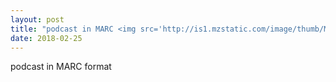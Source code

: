 ```yaml
---
layout: post
title: "podcast in MARC <img src='http://is1.mzstatic.com/image/thumb/Music62/v4/73/9e/ba/739eba45-1fbb-1b23-4fd7-8b08402c8a44/source/1200x630bb.jpg' height='300' width='300'>"
date: 2018-02-25
---
```


<div class="show"> podcast in MARC format</div>
